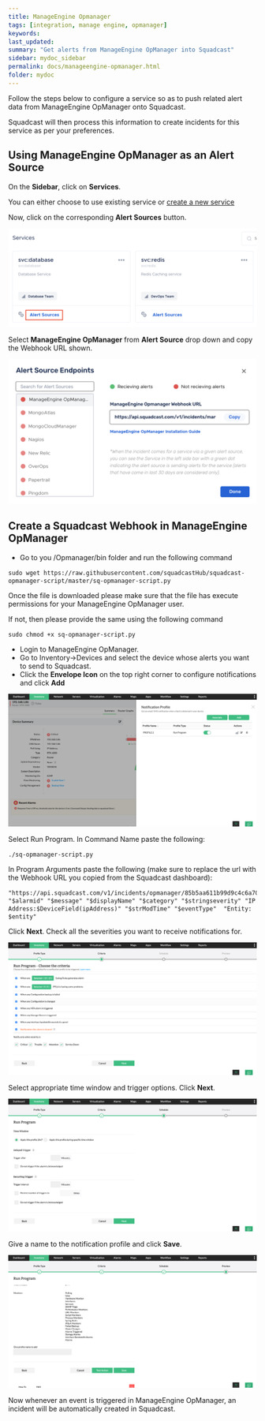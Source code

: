 ```yaml
---
title: ManageEngine Opmanager
tags: [integration, manage engine, opmanager]
keywords: 
last_updated: 
summary: "Get alerts from ManageEngine OpManager into Squadcast"
sidebar: mydoc_sidebar
permalink: docs/manageengine-opmanager.html
folder: mydoc
---
```


Follow the steps below to configure a service so as to push related alert data from ManageEngine OpManager onto Squadcast.

Squadcast will then process this information to create incidents for this service as per your preferences.

## Using ManageEngine OpManager as an Alert Source

On the **Sidebar**, click on **Services**.

You can either choose to use existing service or [create a new service](adding-a-service.html)

Now, click on the corresponding **Alert Sources** button.

![](images/integration_1.png)

Select **ManageEngine OpManager** from  **Alert Source** drop down and copy the Webhook URL shown.

![](images/opmanager_1.png)

## Create a Squadcast Webhook in ManageEngine OpManager

- Go to you /Opmanager/bin folder and run the following command 

```
sudo wget https://raw.githubusercontent.com/squadcastHub/squadcast-opmanager-script/master/sq-opmanager-script.py
```

Once the file is downloaded please make sure that the file has execute permissions for your ManageEngine OpManager user. 

If not, then please provide the same using the following command

```
sudo chmod +x sq-opmanager-script.py
```

- Login to ManageEngine OpManager. 
- Go to Inventory->Devices and select the device whose alerts you want to send to Squadcast. 
- Click the **Envelope Icon** on the top right corner to configure notifications and click **Add**

![](images/opmanager_2.png)

Select Run Program. 
In Command Name paste the following:

```
./sq-opmanager-script.py
```

In Program Arguments paste the following (make sure to replace the url with the Webhook URL you copied from the Squadcast dashboard):

```
"https://api.squadcast.com/v1/incidents/opmanager/85b5aa611b99d9c4c6a70fed0a16c2cc16ceec8c" "$alarmid" "$message" "$displayName" "$category" "$stringseverity" "IP Address:$DeviceField(ipAddress)" "$strModTime" "$eventType"  "Entity: $entity"
```

Click **Next**. 
Check all the severities you want to receive notifications for.

![](images/opmanager_3.png)

Select appropriate time window and trigger options. 
Click **Next**.

![](images/opmanager_4.png)

Give a name to the notification profile and click **Save**.

![](images/opmanager_5.png)

Now whenever an event is triggered in ManageEngine OpManager, an incident will be automatically created in Squadcast.